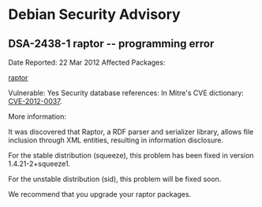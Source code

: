 
Debian Security Advisory
========================


DSA-2438-1 raptor -- programming error
--------------------------------------



Date Reported:
22 Mar 2012
Affected Packages:

[raptor](https://packages.debian.org/src:raptor)

Vulnerable:
Yes
Security database references:
In Mitre's CVE dictionary: [CVE-2012-0037](https://security-tracker.debian.org/tracker/CVE-2012-0037).  

More information:

It was discovered that Raptor, a RDF parser and serializer library,
allows file inclusion through XML entities, resulting in information
disclosure.


For the stable distribution (squeeze), this problem has been fixed in
version 1.4.21-2+squeeze1.


For the unstable distribution (sid), this problem will be fixed soon.


We recommend that you upgrade your raptor packages.





